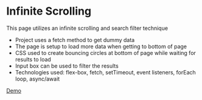 # Infinite Scrolling

This page utilizes an infinite scrolling and search filter technique

* Project uses a fetch method to get dummy data
* The page is setup to load more data when getting to bottom of page
* CSS used to create bouncing circles at bottom of page while waiting for results to load
* Input box can be used to filter the results
* Technologies used: flex-box, fetch, setTimeout, event listeners, forEach loop, async/await

[Demo](https://rawcdn.githack.com/mecramer/infinite-scrolling/c81b1e715ffca09fcc8e68969e86cdbe9118e239/index.html)
